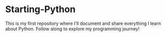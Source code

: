 # Starting-Python
This is my first repository where I'll document and share everything I learn about Python. Follow along to explore my programming journey!
